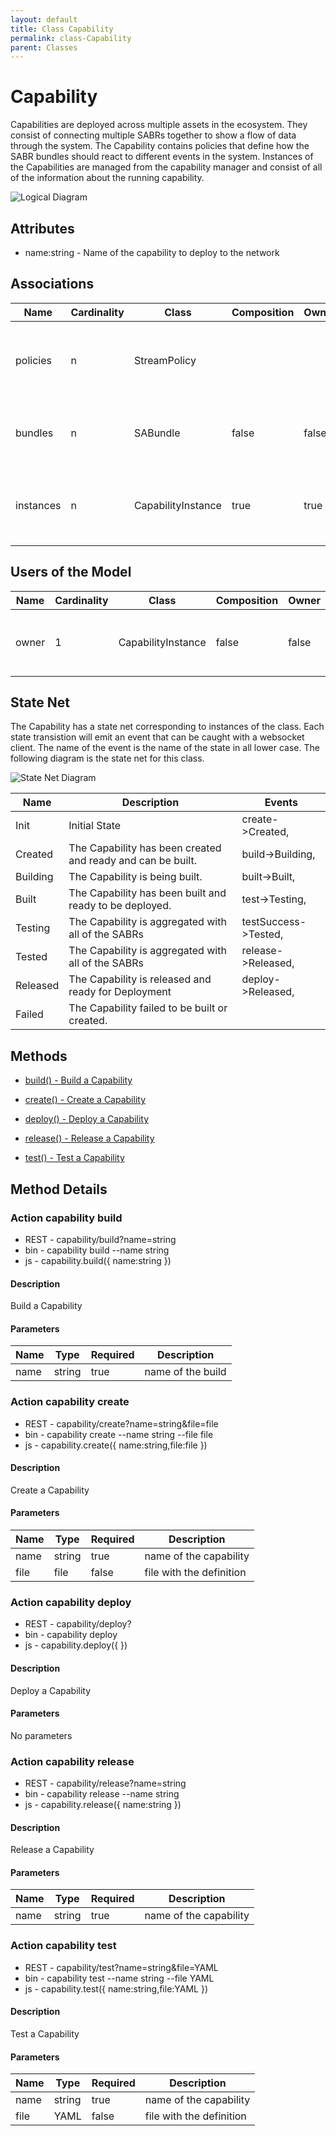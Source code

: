 ```yaml
---
layout: default
title: Class Capability
permalink: class-Capability
parent: Classes
---
```


# Capability

Capabilities are deployed across multiple assets in the ecosystem. They consist of connecting multiple SABRs together to show a flow of data through the system. The Capability contains policies that define how the SABR bundles should react to different events in the system. Instances of the Capabilities are managed from the capability manager and consist of all of the information about the running capability.

![Logical Diagram](./logical.png)

## Attributes

* name:string - Name of the capability to deploy to the network


## Associations

| Name | Cardinality | Class | Composition | Owner | Description |
| --- | --- | --- | --- | --- | --- |
| policies | n | StreamPolicy |  |  | Policies to apply to the bundles when they are deployed. |
| bundles | n | SABundle | false | false | SABR Bundles that make up the Capabilities. |
| instances | n | CapabilityInstance | true | true | This is a instance of capability running in the ecosystem. |



## Users of the Model

| Name | Cardinality | Class | Composition | Owner | Description |
| --- | --- | --- | --- | --- | --- |
| owner | 1 | CapabilityInstance | false | false | Owner of the instance is the capability. |



## State Net
The Capability has a state net corresponding to instances of the class. Each state transistion will emit an 
event that can be caught with a websocket client. The name of the event is the name of the state in all lower case.
The following diagram is the state net for this class.

![State Net Diagram](./statenet.png)

| Name | Description | Events |
| --- | --- | --- |
| Init | Initial State | create-&gt;Created,  |
| Created | The Capability has been created and ready and can be built. | build-&gt;Building,  |
| Building | The Capability is being built. | built-&gt;Built,  |
| Built | The Capability has been built and ready to be deployed. | test-&gt;Testing,  |
| Testing | The Capability is aggregated with all of the SABRs | testSuccess-&gt;Tested,  |
| Tested | The Capability is aggregated with all of the SABRs | release-&gt;Released,  |
| Released | The Capability is released and ready for Deployment | deploy-&gt;Released,  |
| Failed | The Capability failed to be built or created. |  |



## Methods

* [build() - Build a Capability](#action-build)

* [create() - Create a Capability](#action-create)

* [deploy() - Deploy a Capability](#action-deploy)

* [release() - Release a Capability](#action-release)

* [test() - Test a Capability](#action-test)


<h2>Method Details</h2>
    
### Action capability build



* REST - capability/build?name=string
* bin - capability build --name string
* js - capability.build({ name:string })

#### Description
Build a Capability

#### Parameters

| Name | Type | Required | Description |
|---|---|---|---|
| name | string |true | name of the build |




### Action capability create



* REST - capability/create?name=string&amp;file=file
* bin - capability create --name string --file file
* js - capability.create({ name:string,file:file })

#### Description
Create a Capability

#### Parameters

| Name | Type | Required | Description |
|---|---|---|---|
| name | string |true | name of the capability |
| file | file |false | file with the definition |




### Action capability deploy



* REST - capability/deploy?
* bin - capability deploy 
* js - capability.deploy({  })

#### Description
Deploy a Capability

#### Parameters

No parameters



### Action capability release



* REST - capability/release?name=string
* bin - capability release --name string
* js - capability.release({ name:string })

#### Description
Release a Capability

#### Parameters

| Name | Type | Required | Description |
|---|---|---|---|
| name | string |true | name of the capability |




### Action capability test



* REST - capability/test?name=string&amp;file=YAML
* bin - capability test --name string --file YAML
* js - capability.test({ name:string,file:YAML })

#### Description
Test a Capability

#### Parameters

| Name | Type | Required | Description |
|---|---|---|---|
| name | string |true | name of the capability |
| file | YAML |false | file with the definition |





